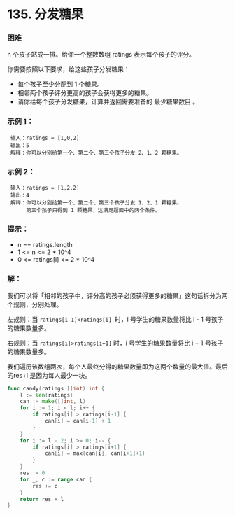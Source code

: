 # 135. 分发糖果

### 困难

n 个孩子站成一排。给你一个整数数组 ratings 表示每个孩子的评分。

你需要按照以下要求，给这些孩子分发糖果：

- 每个孩子至少分配到 1 个糖果。
- 相邻两个孩子评分更高的孩子会获得更多的糖果。
- 请你给每个孩子分发糖果，计算并返回需要准备的 最少糖果数目 。

### 示例 1：

     输入：ratings = [1,0,2]
     输出：5
     解释：你可以分别给第一个、第二个、第三个孩子分发 2、1、2 颗糖果。

### 示例 2：

     输入：ratings = [1,2,2]
     输出：4
     解释：你可以分别给第一个、第二个、第三个孩子分发 1、2、1 颗糖果。
          第三个孩子只得到 1 颗糖果，这满足题面中的两个条件。
 
### 提示：
- n == ratings.length
- 1 <= n <= 2 * 10^4
- 0 <= ratings[i] <= 2 * 10^4

### 解：
我们可以将「相邻的孩子中，评分高的孩子必须获得更多的糖果」这句话拆分为两个规则，分别处理。

左规则：当 `ratings[i−1]<ratings[i] `时，i 号学生的糖果数量将比 i - 1 号孩子的糖果数量多。

右规则：当 `ratings[i]>ratings[i+1]` 时，i 号学生的糖果数量将比 i + 1 号孩子的糖果数量多。

我们遍历该数组两次，每个人最终分得的糖果数量即为这两个数量的最大值。最后的res+l 是因为每人最少一块。

```go
func candy(ratings []int) int {
	l := len(ratings)
	can := make([]int, l)
	for i := 1; i < l; i++ {
		if ratings[i] > ratings[i-1] {
			can[i] = can[i-1] + 1
		}
	}
	for i := l - 2; i >= 0; i-- {
		if ratings[i] > ratings[i+1] {
			can[i] = max(can[i], can[i+1]+1)
		}
	}
	res := 0
	for _, c := range can {
		res += c
	}
	return res + l
}
```